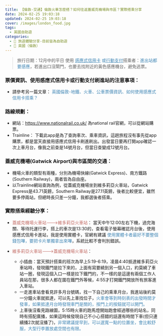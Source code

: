 ```yaml
---
title: 【倫敦-交通】倫敦火車怎麼搭？如何往返蓋威克機場與市區？實際搭乘分享
date: 2024-02-25 19:03:18
updated: 2024-02-25 19:03:18
cover: /images/london_food.jpg
tags:
  - 英國自助遊
categories: 
  - 🌴 旅遊體驗分享-目前皆為自助遊
  - 🥥 英國（倫敦） 
---
```

>	旅行日期：12月中的平日
>	使用<font color=#4287B5> <u>感應式信用卡</u> 或<u>行動支付</u></font>搭乘者：<font color=#4287B5>進出站都要感應</font>，若進出口沒閘門，也要去找附近的黃色感應機台，避免逃票。

<!-- more -->

### 票價資訊、使用感應式信用卡或行動支付刷進站的注意事項：
+ 請參考另一篇文章： <font color=#4287B5>英國倫敦-地鐵、火車、公車票價資訊、如何使用感應式信用卡搭乘？</font>

### 路線規劃：
+ 網站：https://www.nationalrail.co.uk/
為national rail官網，可以從網站購票。
+ Trainline：
下載此app是為了查詢車次、乘車資訊，這趟旅程沒有事先從app購票，都是當天直接用感應式信用卡刷進刷出。出發當日要再打開app確認一次上車月台，像我之前查是14號月台，但當日查變成12號月台。

### 蓋威克機場(Gatwick Airport)與市區間的交通：
+ 機場火車的類型有兩種，分別為機場快線(Gatwick Express)、南方鐵路(Southern Railway)，兩者皆為自由座。
+ 以Trainline網站查詢為例，從蓋威克機場坐到維多莉亞火車站，Gatwick Express是43.71英鎊，Southern Railway是27.11英鎊，後者比較便宜，雖然要多停兩站，但總時長只差一分鐘，我都選後者搭乘。

### 實際搭乘經驗分享：
+  <font color=#c36d67>蓋威克機場火車站--->維多莉亞火車站</font>：
當天中午12:00左右下機，過完海關、等待托運行李，搭上的車次是13:30的，查看電子螢幕確認月台後，使用感應式信用卡進站，我是使用實體卡，官網有建議 <font color=#4287B5>使用實體卡者最好不要整個錢包嗶，要把卡片單獨拿出來嗶</font>，系統比較不會判別錯誤。

+  <font color=#c36d67>維多莉亞火車站--->蓋威克機場火車站</font>：
   +	小插曲：當天預計搭乘的班次為早上5:19-6:19，凌晨4:40抵達維多莉亞火車站時，發現鐵門是拉下來的，上面有寫要繞到另一個入口，約莫繞了車站一圈，發現這個入口一樣是拉下鐵門的，不一樣的是這邊有兩個工作人員站在那，很多人都在圍在鐵門外等候，4:55才打開鐵門開放所有旅客進入車站。
   +	一走進車站會看見許多月台號碼，找一下自己的乘車月台，我進站後約莫一分鐘火車就抵達，可以先上車找位子，<font color=#4287B5>火車會等到時刻表的出發時間才發車，如果抵達月台時發現車門是關的，按門上的按鈕就可以開門。</font>
   + 上車後沒看見路線圖，5:15時火車的跑馬燈開始跑會經過哪些的站名，同時有搭配廣播，如果這時候發現自己不小心搭錯的話還有時間下車(但只連續播2次就沒播了)，<font color=#4287B5>非常建議提早到，可以選寬一點的位置坐，會比較舒服，大型行李置放處空間也有限。</font>

